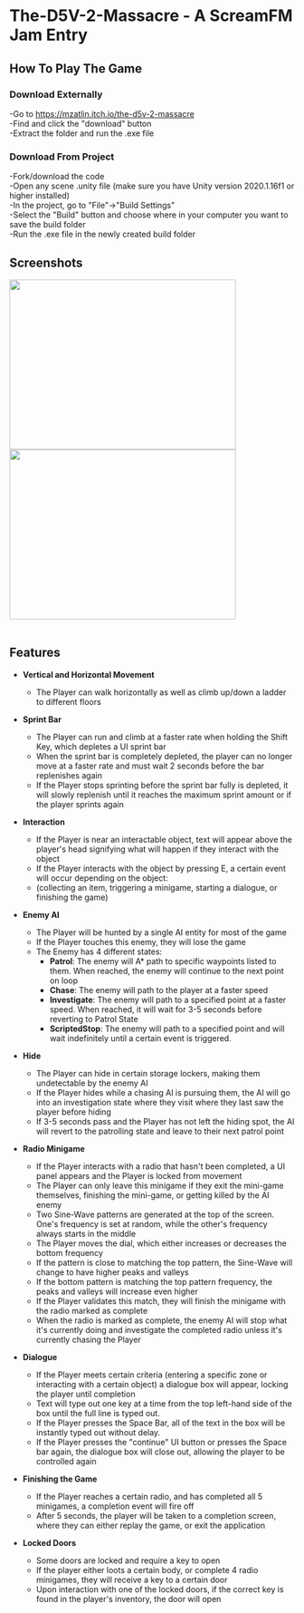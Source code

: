 # The-D5V-2-Massacre - A ScreamFM Jam Entry


## How To Play The Game

### Download Externally
-Go to https://mzatlin.itch.io/the-d5v-2-massacre <br />
-Find and click the "download" button <br />
-Extract the folder and run the .exe file <br />

### Download From Project
-Fork/download the code <br />
-Open any scene .unity file (make sure you have Unity version 2020.1.16f1 or higher installed) <br />
-In the project, go to "File"->"Build Settings" <br />
-Select the "Build" button and choose where in your computer you want to save the build folder <br />
-Run the .exe file in the newly created build folder <br />


## Screenshots

<img align="center" width="400" height="300" src="https://github.com/Mzatlin/The-D5V-2-Massacre/blob/main/GameScreenshots/1.png">
<img align="center" width="400" height="300" src="https://github.com/Mzatlin/The-D5V-2-Massacre/blob/main/GameScreenshots/2.png"><br />
<br />

## Features 
  * **Vertical and Horizontal Movement** <br />
    * The Player can walk horizontally as well as climb up/down a ladder to different floors <br />
  
  * **Sprint Bar** <br />
    * The Player can run and climb at a faster rate when holding the Shift Key, which depletes a UI sprint bar <br />
    * When the sprint bar is completely depleted, the player can no longer move at a faster rate and must wait 2 seconds before the bar replenishes again <br />
    * If the Player stops sprinting before the sprint bar fully is depleted, it will slowly replenish until it reaches the maximum sprint amount or if the player sprints again <br />
   
   * **Interaction** <br />
      * If the Player is near an interactable object, text will appear above the player's head signifying what will happen if they interact with the object <br />
      * If the Player interacts with the object by pressing E, a certain event will occur depending on the object: <br />
       * (collecting an item, triggering a minigame, starting a dialogue, or finishing the game) <br />
      
   * **Enemy AI** <br />
     * The Player will be hunted by a single AI entity for most of the game <br />
     * If the Player touches this enemy, they will lose the game <br />
     * The Enemy has 4 different states: <br />
          * **Patrol**: The enemy will A* path to specific waypoints listed to them. When reached, the enemy will continue to the next point on loop <br />
          * **Chase**: The enemy will path to the player at a faster speed <br />
          * **Investigate**: The enemy will path to a specified point at a faster speed. When reached, it will wait for 3-5 seconds before reverting to Patrol State <br />
          * **ScriptedStop**: The enemy will path to a specified point and will wait indefinitely until a certain event is triggered.  <br />
   
   * **Hide** <br />
      * The Player can hide in certain storage lockers, making them undetectable by the enemy AI <br />
      * If the Player hides while a chasing AI is pursuing them, the AI will go into an investigation state where they visit where they last saw the player before hiding <br />
      * If 3-5 seconds pass and the Player has not left the hiding spot, the AI will revert to the patrolling state and leave to their next patrol point <br />
   
   * **Radio Minigame** <br />
     * If the Player interacts with a radio that hasn't been completed, a UI panel appears and the Player is locked from movement <br />
     * The Player can only leave this minigame if they exit the mini-game themselves, finishing the mini-game, or getting killed by the AI enemy <br />
     * Two Sine-Wave patterns are generated at the top of the screen. One's frequency is set at random, while the other's frequency always starts in the middle <br />
     * The Player moves the dial, which either increases or decreases the bottom frequency <br />
     * If the pattern is close to matching the top pattern, the Sine-Wave will change to have higher peaks and valleys  <br />
     * If the bottom pattern is matching the top pattern frequency, the peaks and valleys will increase even higher <br />
     * If the Player validates this match, they will finish the minigame with the radio marked as complete <br />
     * When the radio is marked as complete, the enemy AI will stop what it's currently doing and investigate the completed radio unless it's currently chasing the Player <br />
    
   * **Dialogue** <br />
     * If the Player meets certain criteria (entering a specific zone or interacting with a certain object) a dialogue box will appear, locking the player until completion <br />
     * Text will type out one key at a time from the top left-hand side of the box until the full line is typed out. <br />
     * If the Player presses the Space Bar, all of the text in the box will be instantly typed out without delay. <br />
     * If the Player presses the "continue" UI button or presses the Space bar again, the dialogue box will close out, allowing the player to be controlled again <br />
    
   * **Finishing the Game** <br />
     * If the Player reaches a certain radio, and has completed all 5 minigames, a completion event will fire off <br />
     * After 5 seconds, the player will be taken to a completion screen, where they can either replay the game, or exit the application <br />
    
   * **Locked Doors** <br />
     * Some doors are locked and require a key to open <br />
     * If the player either loots a certain body, or complete 4 radio minigames, they will receive a key to a certain door <br />
     * Upon interaction with one of the locked doors, if the correct key is found in the player's inventory, the door will open <br />
   
